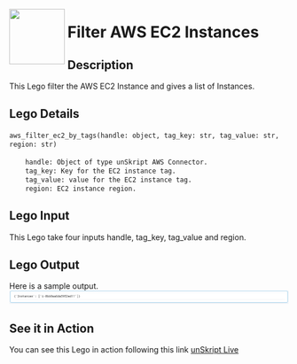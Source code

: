 [<img align="left" src="https://unskript.com/assets/favicon.png" width="100" height="100" style="padding-right: 5px">](https://unskript.com/assets/favicon.png) 
<h1>Filter AWS EC2 Instances </h1>

## Description
This Lego filter the AWS EC2 Instance and gives a list of Instances.


## Lego Details

    aws_filter_ec2_by_tags(handle: object, tag_key: str, tag_value: str, region: str)

        handle: Object of type unSkript AWS Connector.
        tag_key: Key for the EC2 instance tag.
        tag_value: value for the EC2 instance tag.
        region: EC2 instance region.

## Lego Input

This Lego take four inputs handle, tag_key, tag_value and region. 


## Lego Output
Here is a sample output.
<img src="./1.png">


## See it in Action

You can see this Lego in action following this link [unSkript Live](https://us.app.unskript.io)